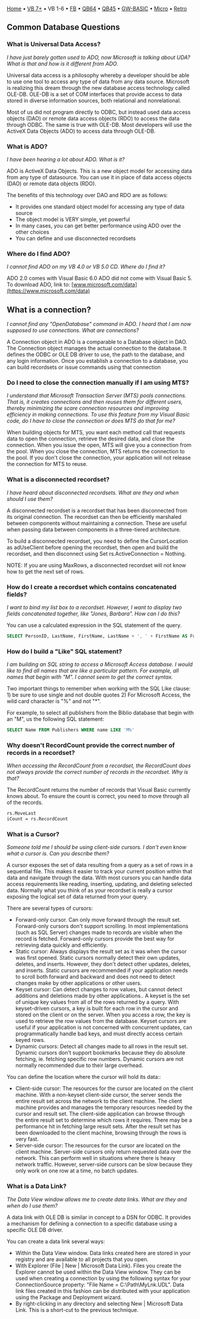 [Home](https://gotbasic.com) • [VB 7+](vb.md) • VB 1-6 • [FB](freebasic.md) • [QB64](qb64.md) • [QB45](qb.md) • [GW-BASIC](gw-basic.md) • [Micro](micro.md) • [Retro](retro.md)

## Common Database Questions

### What is Universal Data Access?

*I have just barely gotten used to ADO, now Microsoft is talking about UDA? What is that and how is it different from ADO.*

Universal data access is a philosophy whereby a developer should be able to use one tool to access any type of data from any data source. Microsoft is realizing this dream through the new database access technology called OLE-DB. OLE-DB is a set of COM interfaces that provide access to data stored in diverse information sources, both relational and nonrelational.

Most of us did not program directly to ODBC, but instead used data access objects (DAO) or remote data access objects (RDO) to access the data through ODBC. The same is true with OLE-DB. Most developers will use the ActiveX Data Objects (ADO) to access data through OLE-DB.

### What is ADO?

*I have been hearing a lot about ADO. What is it?*

ADO is ActiveX Data Objects. This is a new object model for accessing data from any type of datasource. You can use it in place of data access objects (DAO) or remote data objects (RDO).

The benefits of this technology over DAO and RDO are as follows:

* It provides one standard object model for accessing any type of data source
* The object model is VERY simple, yet powerful
* In many cases, you can get better performance using ADO over the other choices
* You can define and use disconnected recordsets

### Where do I find ADO?

*I cannot find ADO on my VB 4.0 or VB 5.0 CD. Where do I find it?*

ADO 2.0 comes with Visual Basic 6.0 ADO did not come with Visual Basic 5. To download ADO, link to: [www.microsoft.com/data](https://www.microsoft.com/data)

## What is a connection?

*I cannot find any "OpenDatabase" command in ADO. I heard that I am now supposed to use connections. What are connections?*

A Connection object in ADO is a comparable to a Database object in DAO. The Connection object manages the actual connection to the database. It defines the ODBC or OLE DB driver to use, the path to the database, and any login information. Once you establish a connection to a database, you can build recordsets or issue commands using that connection

### Do I need to close the connection manually if I am using MTS?

*I understand that Microsoft Transaction Server (MTS) pools connections. That is, it creates connections and then reuses them for different users, thereby minimizing the scare connection resources and improving efficiency in making connections. To use this feature from my Visual Basic code, do I have to close the connection or does MTS do that for me?*

When building objects for MTS, you want each method call that requests data to open the connection, retrieve the desired data, and close the connection. When you issue the open, MTS will give you a connection from the pool. When you close the connection, MTS returns the connection to the pool. If you don't close the connection, your application will not release the connection for MTS to reuse.

### What is a disconnected recordset?

*I have heard about disconnected recordsets. What are they and when should I use them?*

A disconnected recordset is a recordset that has been disconnected from its original connection. The recordset can then be efficiently marshaled between components without maintaining a connection. These are useful when passing data between components in a three-tiered architecture.

To build a disconnected recordset, you need to define the CursorLocation as adUseClient before opening the recordset, then open and build the recordset, and then disconnect using Set rs.ActiveConnection = Nothing.

NOTE: If you are using MaxRows, a disconnected recordset will not know how to get the next set of rows.

### How do I create a recordset which contains concatenated fields?

*I want to bind my list box to a recordset. However, I want to display two fields concatenated together, like "Jones, Barbara". How can I do this?*

You can use a calculated expression in the SQL statement of the query.

```sql
SELECT PersonID, LastName, FirstName, LastName + ', ' + FirstName AS FullName FROM Person ORDER BY LastName, FirstName
```

### How do I build a "Like" SQL statement?

*I am building an SQL string to access a Microsoft Access database. I would like to find all names that are like a particular pattern. For example, all names that begin with "M". I cannot seem to get the correct syntax.*

Two important things to remember when working with the SQL Like clause: 1) be sure to use single and not double quotes 2) For Microsoft Access, the wild card character is "%" and not "*".

For example, to select all publishers from the Biblio database that begin with an "M", us the following SQL statement:

```sql
SELECT Name FROM Publishers WHERE name LIKE 'M%'
```

### Why doesn't RecordCount provide the correct number of records in a recordset?

*When accessing the RecordCount from a recordset, the RecordCount does not always provide the correct number of records in the recordset. Why is that?*

The RecordCount returns the number of records that Visual Basic currently knows about. To ensure the count is correct, you need to move through all of the records.

```vb
rs.MoveLast
iCount = rs.RecordCount
```

### What is a Cursor?

*Someone told me I should be using client-side cursors. I don't even know what a cursor is. Can you describe them?*

A cursor exposes the set of data resulting from a query as a set of rows in a sequential file. This makes it easier to track your current position within that data and navigate through the data. With most cursors you can handle data access requirements like reading, inserting, updating, and deleting selected data. Normally what you think of as your recordset is really a cursor exposing the logical set of data returned from your query.

There are several types of cursors:

* Forward-only cursor. Can only move forward through the result set. Forward-only cursors don't support scrolling. In most implementations (such as SQL Server) changes made to records are visible when the record is fetched. Forward-only cursors provide the best way for retrieving data quickly and efficiently.
* Static cursor: Always displays the result set as it was when the cursor was first opened. Static cursors normally detect their own updates, deletes, and inserts. However, they don't detect other updates, deletes, and inserts. Static cursors are recommended if your application needs to scroll both forward and backward and does not need to detect changes make by other applications or other users.
* Keyset cursor: Can detect changes to row values, but cannot detect additions and deletions made by other applications.. A keyset is the set of unique key values from all of the rows returned by a query. With keyset-driven cursors, a key is built for each row in the cursor and stored on the client or on the server. When you access a row, the key is used to retrieve the row values from the database. Keyset cursors are useful if your application is not concerned with concurrent updates, can programmatically handle bad keys, and must directly access certain keyed rows.
* Dynamic cursors: Detect all changes made to all rows in the result set. Dynamic cursors don't support bookmarks because they do absolute fetching, ie. fetching specific row numbers. Dynamic cursors are not normally recommended due to their large overhead.

You can define the location where the cursor will hold its data::

* Client-side cursor: The resources for the cursor are located on the client machine. With a non-keyset client-side cursor, the server sends the entire result set across the network to the client machine. The client machine provides and manages the temporary resources needed by the cursor and result set. The client-side application can browse through the entire result set to determine which rows it requires. There may be a performance hit in fetching large result sets. After the result set has been downloaded to the client machine, browsing through the rows is very fast.
* Server-side cursor: The resources for the cursor are located on the client machine. Server-side cursors only return requested data over the network. This can perform well in situations where there is heavy network traffic. However, server-side cursors can be slow because they only work on one row at a time, no batch updates.

### What is a Data Link?

*The Data View window allows me to create data links. What are they and when do I use them?*

A data link with OLE DB is similar in concept to a DSN for ODBC. It provides a mechanism for defining a connection to a specific database using a specific OLE DB driver.

You can create a data link several ways:

* Within the Data View window. Data links created here are stored in your registry and are available to all projects that you open.
* With Explorer (File | New | Microsoft Data Link). Files you create the Explorer cannot be used within the Data View window. They can be used when creating a connection by using the following syntax for your ConnectionSource property: "File Name = C:\Path\MyLnk.UDL". Data link files created in this fashion can be distributed with your application using the Package and Deployment wizard.
* By right-clicking in any directory and selecting New | Microsoft Data Link. This is a short-cut to the previous technique.

